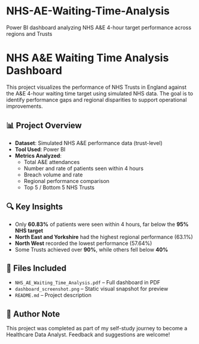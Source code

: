 # NHS-AE-Waiting-Time-Analysis
Power BI dashboard analyzing NHS A&amp;E 4-hour target performance across regions and Trusts
# NHS A&E Waiting Time Analysis Dashboard

This project visualizes the performance of NHS Trusts in England against the A&E 4-hour waiting time target using simulated NHS data. The goal is to identify performance gaps and regional disparities to support operational improvements.

## 📊 Project Overview

- **Dataset**: Simulated NHS A&E performance data (trust-level)
- **Tool Used**: Power BI
- **Metrics Analyzed**:
  - Total A&E attendances
  - Number and rate of patients seen within 4 hours
  - Breach volume and rate
  - Regional performance comparison
  - Top 5 / Bottom 5 NHS Trusts

## 🔍 Key Insights

- Only **60.83%** of patients were seen within 4 hours, far below the **95% NHS target**
- **North East and Yorkshire** had the highest regional performance (63.1%)
- **North West** recorded the lowest performance (57.64%)
- Some Trusts achieved over **90%**, while others fell below **40%**

## 📎 Files Included

- `NHS_AE_Waiting_Time_Analysis.pdf` – Full dashboard in PDF
- `dashboard_screenshot.png` – Static visual snapshot for preview
- `README.md` – Project description

## 📌 Author Note

This project was completed as part of my self-study journey to become a Healthcare Data Analyst. Feedback and suggestions are welcome!

